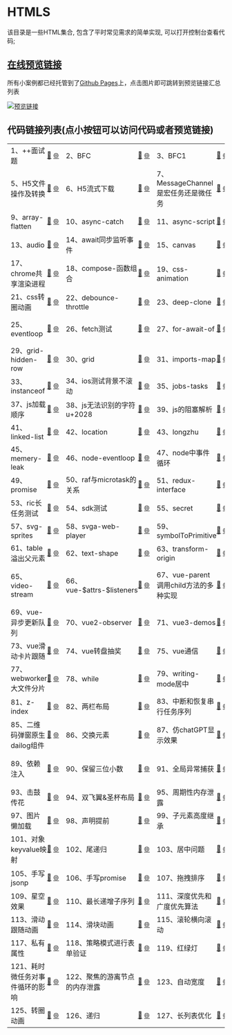 # HTMLS

该目录是一些HTML集合, 包含了平时常见需求的简单实现, 可以打开控制台查看代码;

## [在线预览链接](https://lorainwings.github.io/demos)

所有小案例都已经托管到了[Github Pages](https://pages.github.com/)上，点击图片即可跳转到预览链接汇总列表

<a href="https://lorainwings.github.io/demos" target="_blank">
  <img src="https://github.com/lorainwings/demos/raw/master/assets/images/demos-preview.jpg" alt="预览链接" >
</a>

## 代码链接列表(点小按钮可以访问代码或者预览链接)

<table>
  <tr>
    <td>
      <div style="display:flex; align-items: center;">
        <span>
          1、++面试题        </span>
        <a href="/code-snippets/htmls/++面试题.js" target="_blank" style="margin-left: auto" title="代码">📎</a>
        &nbsp;
        <a href="https://lorainwings.github.io/demos/++面试题.js" target="_blank" title="预览">🌐</a>
      </div>
    </td>
    <td>
      <div style="display:flex; align-items: center;">
        <span>
          2、BFC        </span>
        <a href="/code-snippets/htmls/BFC.html" target="_blank" style="margin-left: auto" title="代码">📎</a>
        &nbsp;
        <a href="https://lorainwings.github.io/demos/BFC.html" target="_blank" title="预览">🌐</a>
      </div>
    </td>
    <td>
      <div style="display:flex; align-items: center;">
        <span>
          3、BFC1        </span>
        <a href="/code-snippets/htmls/BFC1.html" target="_blank" style="margin-left: auto" title="代码">📎</a>
        &nbsp;
        <a href="https://lorainwings.github.io/demos/BFC1.html" target="_blank" title="预览">🌐</a>
      </div>
    </td>
    <td>
      <div style="display:flex; align-items: center;">
        <span>
          4、Flip动画        </span>
        <a href="/code-snippets/htmls/Flip动画.html" target="_blank" style="margin-left: auto" title="代码">📎</a>
        &nbsp;
        <a href="https://lorainwings.github.io/demos/Flip动画.html" target="_blank" title="预览">🌐</a>
      </div>
    </td>
  </tr>
  <tr>
    <td>
      <div style="display:flex; align-items: center;">
        <span>
          5、H5文件操作及转换        </span>
        <a href="/code-snippets/htmls/H5文件操作及转换.html" target="_blank" style="margin-left: auto" title="代码">📎</a>
        &nbsp;
        <a href="https://lorainwings.github.io/demos/H5文件操作及转换.html" target="_blank" title="预览">🌐</a>
      </div>
    </td>
    <td>
      <div style="display:flex; align-items: center;">
        <span>
          6、H5流式下载        </span>
        <a href="/code-snippets/htmls/H5流式下载.html" target="_blank" style="margin-left: auto" title="代码">📎</a>
        &nbsp;
        <a href="https://lorainwings.github.io/demos/H5流式下载.html" target="_blank" title="预览">🌐</a>
      </div>
    </td>
    <td>
      <div style="display:flex; align-items: center;">
        <span>
          7、MessageChannel是宏任务还是微任务        </span>
        <a href="/code-snippets/htmls/MessageChannel是宏任务还是微任务.html" target="_blank" style="margin-left: auto" title="代码">📎</a>
        &nbsp;
        <a href="https://lorainwings.github.io/demos/MessageChannel是宏任务还是微任务.html" target="_blank" title="预览">🌐</a>
      </div>
    </td>
    <td>
      <div style="display:flex; align-items: center;">
        <span>
          8、UI渲染阻塞测试        </span>
        <a href="/code-snippets/htmls/UI渲染阻塞测试.html" target="_blank" style="margin-left: auto" title="代码">📎</a>
        &nbsp;
        <a href="https://lorainwings.github.io/demos/UI渲染阻塞测试.html" target="_blank" title="预览">🌐</a>
      </div>
    </td>
  </tr>
  <tr>
    <td>
      <div style="display:flex; align-items: center;">
        <span>
          9、array-flatten        </span>
        <a href="/code-snippets/htmls/array-flatten.html" target="_blank" style="margin-left: auto" title="代码">📎</a>
        &nbsp;
        <a href="https://lorainwings.github.io/demos/array-flatten.html" target="_blank" title="预览">🌐</a>
      </div>
    </td>
    <td>
      <div style="display:flex; align-items: center;">
        <span>
          10、async-catch        </span>
        <a href="/code-snippets/htmls/async-catch.html" target="_blank" style="margin-left: auto" title="代码">📎</a>
        &nbsp;
        <a href="https://lorainwings.github.io/demos/async-catch.html" target="_blank" title="预览">🌐</a>
      </div>
    </td>
    <td>
      <div style="display:flex; align-items: center;">
        <span>
          11、async-script        </span>
        <a href="/code-snippets/htmls/async-script.html" target="_blank" style="margin-left: auto" title="代码">📎</a>
        &nbsp;
        <a href="https://lorainwings.github.io/demos/async-script.html" target="_blank" title="预览">🌐</a>
      </div>
    </td>
    <td>
      <div style="display:flex; align-items: center;">
        <span>
          12、async替代promise        </span>
        <a href="/code-snippets/htmls/async替代promise.html" target="_blank" style="margin-left: auto" title="代码">📎</a>
        &nbsp;
        <a href="https://lorainwings.github.io/demos/async替代promise.html" target="_blank" title="预览">🌐</a>
      </div>
    </td>
  </tr>
  <tr>
    <td>
      <div style="display:flex; align-items: center;">
        <span>
          13、audio        </span>
        <a href="/code-snippets/htmls/audio.html" target="_blank" style="margin-left: auto" title="代码">📎</a>
        &nbsp;
        <a href="https://lorainwings.github.io/demos/audio.html" target="_blank" title="预览">🌐</a>
      </div>
    </td>
    <td>
      <div style="display:flex; align-items: center;">
        <span>
          14、await同步监听事件        </span>
        <a href="/code-snippets/htmls/await同步监听事件.html" target="_blank" style="margin-left: auto" title="代码">📎</a>
        &nbsp;
        <a href="https://lorainwings.github.io/demos/await同步监听事件.html" target="_blank" title="预览">🌐</a>
      </div>
    </td>
    <td>
      <div style="display:flex; align-items: center;">
        <span>
          15、canvas        </span>
        <a href="/code-snippets/htmls/canvas.html" target="_blank" style="margin-left: auto" title="代码">📎</a>
        &nbsp;
        <a href="https://lorainwings.github.io/demos/canvas.html" target="_blank" title="预览">🌐</a>
      </div>
    </td>
    <td>
      <div style="display:flex; align-items: center;">
        <span>
          16、canvas圆环动画        </span>
        <a href="/code-snippets/htmls/canvas圆环动画.html" target="_blank" style="margin-left: auto" title="代码">📎</a>
        &nbsp;
        <a href="https://lorainwings.github.io/demos/canvas圆环动画.html" target="_blank" title="预览">🌐</a>
      </div>
    </td>
  </tr>
  <tr>
    <td>
      <div style="display:flex; align-items: center;">
        <span>
          17、chrome共享渲染进程        </span>
        <a href="/code-snippets/htmls/chrome共享渲染进程.html" target="_blank" style="margin-left: auto" title="代码">📎</a>
        &nbsp;
        <a href="https://lorainwings.github.io/demos/chrome共享渲染进程.html" target="_blank" title="预览">🌐</a>
      </div>
    </td>
    <td>
      <div style="display:flex; align-items: center;">
        <span>
          18、compose-函数组合        </span>
        <a href="/code-snippets/htmls/compose-函数组合.html" target="_blank" style="margin-left: auto" title="代码">📎</a>
        &nbsp;
        <a href="https://lorainwings.github.io/demos/compose-函数组合.html" target="_blank" title="预览">🌐</a>
      </div>
    </td>
    <td>
      <div style="display:flex; align-items: center;">
        <span>
          19、css-animation        </span>
        <a href="/code-snippets/htmls/css-animation.html" target="_blank" style="margin-left: auto" title="代码">📎</a>
        &nbsp;
        <a href="https://lorainwings.github.io/demos/css-animation.html" target="_blank" title="预览">🌐</a>
      </div>
    </td>
    <td>
      <div style="display:flex; align-items: center;">
        <span>
          20、css-spread        </span>
        <a href="/code-snippets/htmls/css-spread.html" target="_blank" style="margin-left: auto" title="代码">📎</a>
        &nbsp;
        <a href="https://lorainwings.github.io/demos/css-spread.html" target="_blank" title="预览">🌐</a>
      </div>
    </td>
  </tr>
  <tr>
    <td>
      <div style="display:flex; align-items: center;">
        <span>
          21、css转圈动画        </span>
        <a href="/code-snippets/htmls/css转圈动画.html" target="_blank" style="margin-left: auto" title="代码">📎</a>
        &nbsp;
        <a href="https://lorainwings.github.io/demos/css转圈动画.html" target="_blank" title="预览">🌐</a>
      </div>
    </td>
    <td>
      <div style="display:flex; align-items: center;">
        <span>
          22、debounce-throttle        </span>
        <a href="/code-snippets/htmls/debounce-throttle.html" target="_blank" style="margin-left: auto" title="代码">📎</a>
        &nbsp;
        <a href="https://lorainwings.github.io/demos/debounce-throttle.html" target="_blank" title="预览">🌐</a>
      </div>
    </td>
    <td>
      <div style="display:flex; align-items: center;">
        <span>
          23、deep-clone        </span>
        <a href="/code-snippets/htmls/deep-clone.html" target="_blank" style="margin-left: auto" title="代码">📎</a>
        &nbsp;
        <a href="https://lorainwings.github.io/demos/deep-clone.html" target="_blank" title="预览">🌐</a>
      </div>
    </td>
    <td>
      <div style="display:flex; align-items: center;">
        <span>
          24、demo        </span>
        <a href="/code-snippets/htmls/demo.html" target="_blank" style="margin-left: auto" title="代码">📎</a>
        &nbsp;
        <a href="https://lorainwings.github.io/demos/demo.html" target="_blank" title="预览">🌐</a>
      </div>
    </td>
  </tr>
  <tr>
    <td>
      <div style="display:flex; align-items: center;">
        <span>
          25、eventloop        </span>
        <a href="/code-snippets/htmls/eventloop.html" target="_blank" style="margin-left: auto" title="代码">📎</a>
        &nbsp;
        <a href="https://lorainwings.github.io/demos/eventloop.html" target="_blank" title="预览">🌐</a>
      </div>
    </td>
    <td>
      <div style="display:flex; align-items: center;">
        <span>
          26、fetch测试        </span>
        <a href="/code-snippets/htmls/fetch测试.html" target="_blank" style="margin-left: auto" title="代码">📎</a>
        &nbsp;
        <a href="https://lorainwings.github.io/demos/fetch测试.html" target="_blank" title="预览">🌐</a>
      </div>
    </td>
    <td>
      <div style="display:flex; align-items: center;">
        <span>
          27、for-await-of        </span>
        <a href="/code-snippets/htmls/for-await-of.html" target="_blank" style="margin-left: auto" title="代码">📎</a>
        &nbsp;
        <a href="https://lorainwings.github.io/demos/for-await-of.html" target="_blank" title="预览">🌐</a>
      </div>
    </td>
    <td>
      <div style="display:flex; align-items: center;">
        <span>
          28、generator-run        </span>
        <a href="/code-snippets/htmls/generator-run.html" target="_blank" style="margin-left: auto" title="代码">📎</a>
        &nbsp;
        <a href="https://lorainwings.github.io/demos/generator-run.html" target="_blank" title="预览">🌐</a>
      </div>
    </td>
  </tr>
  <tr>
    <td>
      <div style="display:flex; align-items: center;">
        <span>
          29、grid-hidden-row        </span>
        <a href="/code-snippets/htmls/grid-hidden-row.html" target="_blank" style="margin-left: auto" title="代码">📎</a>
        &nbsp;
        <a href="https://lorainwings.github.io/demos/grid-hidden-row.html" target="_blank" title="预览">🌐</a>
      </div>
    </td>
    <td>
      <div style="display:flex; align-items: center;">
        <span>
          30、grid        </span>
        <a href="/code-snippets/htmls/grid.html" target="_blank" style="margin-left: auto" title="代码">📎</a>
        &nbsp;
        <a href="https://lorainwings.github.io/demos/grid.html" target="_blank" title="预览">🌐</a>
      </div>
    </td>
    <td>
      <div style="display:flex; align-items: center;">
        <span>
          31、imports-map        </span>
        <a href="/code-snippets/htmls/imports-map.html" target="_blank" style="margin-left: auto" title="代码">📎</a>
        &nbsp;
        <a href="https://lorainwings.github.io/demos/imports-map.html" target="_blank" title="预览">🌐</a>
      </div>
    </td>
    <td>
      <div style="display:flex; align-items: center;">
        <span>
          32、index        </span>
        <a href="/code-snippets/htmls/index.html" target="_blank" style="margin-left: auto" title="代码">📎</a>
        &nbsp;
        <a href="https://lorainwings.github.io/demos/index.html" target="_blank" title="预览">🌐</a>
      </div>
    </td>
  </tr>
  <tr>
    <td>
      <div style="display:flex; align-items: center;">
        <span>
          33、instanceof        </span>
        <a href="/code-snippets/htmls/instanceof.html" target="_blank" style="margin-left: auto" title="代码">📎</a>
        &nbsp;
        <a href="https://lorainwings.github.io/demos/instanceof.html" target="_blank" title="预览">🌐</a>
      </div>
    </td>
    <td>
      <div style="display:flex; align-items: center;">
        <span>
          34、ios测试背景不滚动        </span>
        <a href="/code-snippets/htmls/ios测试背景不滚动.html" target="_blank" style="margin-left: auto" title="代码">📎</a>
        &nbsp;
        <a href="https://lorainwings.github.io/demos/ios测试背景不滚动.html" target="_blank" title="预览">🌐</a>
      </div>
    </td>
    <td>
      <div style="display:flex; align-items: center;">
        <span>
          35、jobs-tasks        </span>
        <a href="/code-snippets/htmls/jobs-tasks.html" target="_blank" style="margin-left: auto" title="代码">📎</a>
        &nbsp;
        <a href="https://lorainwings.github.io/demos/jobs-tasks.html" target="_blank" title="预览">🌐</a>
      </div>
    </td>
    <td>
      <div style="display:flex; align-items: center;">
        <span>
          36、jquery-anchor-scroll        </span>
        <a href="/code-snippets/htmls/jquery-anchor-scroll.html" target="_blank" style="margin-left: auto" title="代码">📎</a>
        &nbsp;
        <a href="https://lorainwings.github.io/demos/jquery-anchor-scroll.html" target="_blank" title="预览">🌐</a>
      </div>
    </td>
  </tr>
  <tr>
    <td>
      <div style="display:flex; align-items: center;">
        <span>
          37、js加载顺序        </span>
        <a href="/code-snippets/htmls/js加载顺序.html" target="_blank" style="margin-left: auto" title="代码">📎</a>
        &nbsp;
        <a href="https://lorainwings.github.io/demos/js加载顺序.html" target="_blank" title="预览">🌐</a>
      </div>
    </td>
    <td>
      <div style="display:flex; align-items: center;">
        <span>
          38、js无法识别的字符u+2028        </span>
        <a href="/code-snippets/htmls/js无法识别的字符u+2028.html" target="_blank" style="margin-left: auto" title="代码">📎</a>
        &nbsp;
        <a href="https://lorainwings.github.io/demos/js无法识别的字符u+2028.html" target="_blank" title="预览">🌐</a>
      </div>
    </td>
    <td>
      <div style="display:flex; align-items: center;">
        <span>
          39、js的阻塞解析        </span>
        <a href="/code-snippets/htmls/js的阻塞解析.html" target="_blank" style="margin-left: auto" title="代码">📎</a>
        &nbsp;
        <a href="https://lorainwings.github.io/demos/js的阻塞解析.html" target="_blank" title="预览">🌐</a>
      </div>
    </td>
    <td>
      <div style="display:flex; align-items: center;">
        <span>
          40、link-source        </span>
        <a href="/code-snippets/htmls/link-source.js" target="_blank" style="margin-left: auto" title="代码">📎</a>
        &nbsp;
        <a href="https://lorainwings.github.io/demos/link-source.js" target="_blank" title="预览">🌐</a>
      </div>
    </td>
  </tr>
  <tr>
    <td>
      <div style="display:flex; align-items: center;">
        <span>
          41、linked-list        </span>
        <a href="/code-snippets/htmls/linked-list.html" target="_blank" style="margin-left: auto" title="代码">📎</a>
        &nbsp;
        <a href="https://lorainwings.github.io/demos/linked-list.html" target="_blank" title="预览">🌐</a>
      </div>
    </td>
    <td>
      <div style="display:flex; align-items: center;">
        <span>
          42、location        </span>
        <a href="/code-snippets/htmls/location.html" target="_blank" style="margin-left: auto" title="代码">📎</a>
        &nbsp;
        <a href="https://lorainwings.github.io/demos/location.html" target="_blank" title="预览">🌐</a>
      </div>
    </td>
    <td>
      <div style="display:flex; align-items: center;">
        <span>
          43、longzhu        </span>
        <a href="/code-snippets/htmls/longzhu.ignore.html" target="_blank" style="margin-left: auto" title="代码">📎</a>
        &nbsp;
        <a href="https://lorainwings.github.io/demos/longzhu.ignore.html" target="_blank" title="预览">🌐</a>
      </div>
    </td>
    <td>
      <div style="display:flex; align-items: center;">
        <span>
          44、maiaH5        </span>
        <a href="/code-snippets/htmls/maiaH5.js" target="_blank" style="margin-left: auto" title="代码">📎</a>
        &nbsp;
        <a href="https://lorainwings.github.io/demos/maiaH5.js" target="_blank" title="预览">🌐</a>
      </div>
    </td>
  </tr>
  <tr>
    <td>
      <div style="display:flex; align-items: center;">
        <span>
          45、memery-leak        </span>
        <a href="/code-snippets/htmls/memery-leak.html" target="_blank" style="margin-left: auto" title="代码">📎</a>
        &nbsp;
        <a href="https://lorainwings.github.io/demos/memery-leak.html" target="_blank" title="预览">🌐</a>
      </div>
    </td>
    <td>
      <div style="display:flex; align-items: center;">
        <span>
          46、node-eventloop        </span>
        <a href="/code-snippets/htmls/node-eventloop.js" target="_blank" style="margin-left: auto" title="代码">📎</a>
        &nbsp;
        <a href="https://lorainwings.github.io/demos/node-eventloop.js" target="_blank" title="预览">🌐</a>
      </div>
    </td>
    <td>
      <div style="display:flex; align-items: center;">
        <span>
          47、node中事件循环        </span>
        <a href="/code-snippets/htmls/node中事件循环.js" target="_blank" style="margin-left: auto" title="代码">📎</a>
        &nbsp;
        <a href="https://lorainwings.github.io/demos/node中事件循环.js" target="_blank" title="预览">🌐</a>
      </div>
    </td>
    <td>
      <div style="display:flex; align-items: center;">
        <span>
          48、promise-catch        </span>
        <a href="/code-snippets/htmls/promise-catch.html" target="_blank" style="margin-left: auto" title="代码">📎</a>
        &nbsp;
        <a href="https://lorainwings.github.io/demos/promise-catch.html" target="_blank" title="预览">🌐</a>
      </div>
    </td>
  </tr>
  <tr>
    <td>
      <div style="display:flex; align-items: center;">
        <span>
          49、promise        </span>
        <a href="/code-snippets/htmls/promise.then返回promise.html" target="_blank" style="margin-left: auto" title="代码">📎</a>
        &nbsp;
        <a href="https://lorainwings.github.io/demos/promise.then返回promise.html" target="_blank" title="预览">🌐</a>
      </div>
    </td>
    <td>
      <div style="display:flex; align-items: center;">
        <span>
          50、raf与microtask的关系        </span>
        <a href="/code-snippets/htmls/raf与microtask的关系.html" target="_blank" style="margin-left: auto" title="代码">📎</a>
        &nbsp;
        <a href="https://lorainwings.github.io/demos/raf与microtask的关系.html" target="_blank" title="预览">🌐</a>
      </div>
    </td>
    <td>
      <div style="display:flex; align-items: center;">
        <span>
          51、redux-interface        </span>
        <a href="/code-snippets/htmls/redux-interface.ts" target="_blank" style="margin-left: auto" title="代码">📎</a>
        &nbsp;
        <a href="https://lorainwings.github.io/demos/redux-interface.ts" target="_blank" title="预览">🌐</a>
      </div>
    </td>
    <td>
      <div style="display:flex; align-items: center;">
        <span>
          52、requestIdleCb        </span>
        <a href="/code-snippets/htmls/requestIdleCb.html" target="_blank" style="margin-left: auto" title="代码">📎</a>
        &nbsp;
        <a href="https://lorainwings.github.io/demos/requestIdleCb.html" target="_blank" title="预览">🌐</a>
      </div>
    </td>
  </tr>
  <tr>
    <td>
      <div style="display:flex; align-items: center;">
        <span>
          53、ric长任务测试        </span>
        <a href="/code-snippets/htmls/ric长任务测试.html" target="_blank" style="margin-left: auto" title="代码">📎</a>
        &nbsp;
        <a href="https://lorainwings.github.io/demos/ric长任务测试.html" target="_blank" title="预览">🌐</a>
      </div>
    </td>
    <td>
      <div style="display:flex; align-items: center;">
        <span>
          54、sdk测试        </span>
        <a href="/code-snippets/htmls/sdk测试.html" target="_blank" style="margin-left: auto" title="代码">📎</a>
        &nbsp;
        <a href="https://lorainwings.github.io/demos/sdk测试.html" target="_blank" title="预览">🌐</a>
      </div>
    </td>
    <td>
      <div style="display:flex; align-items: center;">
        <span>
          55、secret        </span>
        <a href="/code-snippets/htmls/secret.html" target="_blank" style="margin-left: auto" title="代码">📎</a>
        &nbsp;
        <a href="https://lorainwings.github.io/demos/secret.html" target="_blank" title="预览">🌐</a>
      </div>
    </td>
    <td>
      <div style="display:flex; align-items: center;">
        <span>
          56、sort-algrom        </span>
        <a href="/code-snippets/htmls/sort-algrom.html" target="_blank" style="margin-left: auto" title="代码">📎</a>
        &nbsp;
        <a href="https://lorainwings.github.io/demos/sort-algrom.html" target="_blank" title="预览">🌐</a>
      </div>
    </td>
  </tr>
  <tr>
    <td>
      <div style="display:flex; align-items: center;">
        <span>
          57、svg-sprites        </span>
        <a href="/code-snippets/htmls/svg-sprites.html" target="_blank" style="margin-left: auto" title="代码">📎</a>
        &nbsp;
        <a href="https://lorainwings.github.io/demos/svg-sprites.html" target="_blank" title="预览">🌐</a>
      </div>
    </td>
    <td>
      <div style="display:flex; align-items: center;">
        <span>
          58、svga-web-player        </span>
        <a href="/code-snippets/htmls/svga-web-player.html" target="_blank" style="margin-left: auto" title="代码">📎</a>
        &nbsp;
        <a href="https://lorainwings.github.io/demos/svga-web-player.html" target="_blank" title="预览">🌐</a>
      </div>
    </td>
    <td>
      <div style="display:flex; align-items: center;">
        <span>
          59、symbolToPrimitive        </span>
        <a href="/code-snippets/htmls/symbolToPrimitive.html" target="_blank" style="margin-left: auto" title="代码">📎</a>
        &nbsp;
        <a href="https://lorainwings.github.io/demos/symbolToPrimitive.html" target="_blank" title="预览">🌐</a>
      </div>
    </td>
    <td>
      <div style="display:flex; align-items: center;">
        <span>
          60、t        </span>
        <a href="/code-snippets/htmls/t.html" target="_blank" style="margin-left: auto" title="代码">📎</a>
        &nbsp;
        <a href="https://lorainwings.github.io/demos/t.html" target="_blank" title="预览">🌐</a>
      </div>
    </td>
  </tr>
  <tr>
    <td>
      <div style="display:flex; align-items: center;">
        <span>
          61、table溢出父元素        </span>
        <a href="/code-snippets/htmls/table溢出父元素.html" target="_blank" style="margin-left: auto" title="代码">📎</a>
        &nbsp;
        <a href="https://lorainwings.github.io/demos/table溢出父元素.html" target="_blank" title="预览">🌐</a>
      </div>
    </td>
    <td>
      <div style="display:flex; align-items: center;">
        <span>
          62、text-shape        </span>
        <a href="/code-snippets/htmls/text-shape.html" target="_blank" style="margin-left: auto" title="代码">📎</a>
        &nbsp;
        <a href="https://lorainwings.github.io/demos/text-shape.html" target="_blank" title="预览">🌐</a>
      </div>
    </td>
    <td>
      <div style="display:flex; align-items: center;">
        <span>
          63、transform-origin        </span>
        <a href="/code-snippets/htmls/transform-origin.html" target="_blank" style="margin-left: auto" title="代码">📎</a>
        &nbsp;
        <a href="https://lorainwings.github.io/demos/transform-origin.html" target="_blank" title="预览">🌐</a>
      </div>
    </td>
    <td>
      <div style="display:flex; align-items: center;">
        <span>
          64、translate3d        </span>
        <a href="/code-snippets/htmls/translate3d.html" target="_blank" style="margin-left: auto" title="代码">📎</a>
        &nbsp;
        <a href="https://lorainwings.github.io/demos/translate3d.html" target="_blank" title="预览">🌐</a>
      </div>
    </td>
  </tr>
  <tr>
    <td>
      <div style="display:flex; align-items: center;">
        <span>
          65、video-stream        </span>
        <a href="/code-snippets/htmls/video-stream.html" target="_blank" style="margin-left: auto" title="代码">📎</a>
        &nbsp;
        <a href="https://lorainwings.github.io/demos/video-stream.html" target="_blank" title="预览">🌐</a>
      </div>
    </td>
    <td>
      <div style="display:flex; align-items: center;">
        <span>
          66、vue-$attrs-$listeners        </span>
        <a href="/code-snippets/htmls/vue-$attrs-$listeners.html" target="_blank" style="margin-left: auto" title="代码">📎</a>
        &nbsp;
        <a href="https://lorainwings.github.io/demos/vue-$attrs-$listeners.html" target="_blank" title="预览">🌐</a>
      </div>
    </td>
    <td>
      <div style="display:flex; align-items: center;">
        <span>
          67、vue-parent调用child方法的多种实现        </span>
        <a href="/code-snippets/htmls/vue-parent调用child方法的多种实现.html" target="_blank" style="margin-left: auto" title="代码">📎</a>
        &nbsp;
        <a href="https://lorainwings.github.io/demos/vue-parent调用child方法的多种实现.html" target="_blank" title="预览">🌐</a>
      </div>
    </td>
    <td>
      <div style="display:flex; align-items: center;">
        <span>
          68、vue-runtime-with-compiler调试        </span>
        <a href="/code-snippets/htmls/vue-runtime-with-compiler调试.html" target="_blank" style="margin-left: auto" title="代码">📎</a>
        &nbsp;
        <a href="https://lorainwings.github.io/demos/vue-runtime-with-compiler调试.html" target="_blank" title="预览">🌐</a>
      </div>
    </td>
  </tr>
  <tr>
    <td>
      <div style="display:flex; align-items: center;">
        <span>
          69、vue-异步更新队列        </span>
        <a href="/code-snippets/htmls/vue-异步更新队列.html" target="_blank" style="margin-left: auto" title="代码">📎</a>
        &nbsp;
        <a href="https://lorainwings.github.io/demos/vue-异步更新队列.html" target="_blank" title="预览">🌐</a>
      </div>
    </td>
    <td>
      <div style="display:flex; align-items: center;">
        <span>
          70、vue2-observer        </span>
        <a href="/code-snippets/htmls/vue2-observer.html" target="_blank" style="margin-left: auto" title="代码">📎</a>
        &nbsp;
        <a href="https://lorainwings.github.io/demos/vue2-observer.html" target="_blank" title="预览">🌐</a>
      </div>
    </td>
    <td>
      <div style="display:flex; align-items: center;">
        <span>
          71、vue3-demos        </span>
        <a href="/code-snippets/htmls/vue3-demos.html" target="_blank" style="margin-left: auto" title="代码">📎</a>
        &nbsp;
        <a href="https://lorainwings.github.io/demos/vue3-demos.html" target="_blank" title="预览">🌐</a>
      </div>
    </td>
    <td>
      <div style="display:flex; align-items: center;">
        <span>
          72、vue图片懒加载        </span>
        <a href="/code-snippets/htmls/vue图片懒加载.html" target="_blank" style="margin-left: auto" title="代码">📎</a>
        &nbsp;
        <a href="https://lorainwings.github.io/demos/vue图片懒加载.html" target="_blank" title="预览">🌐</a>
      </div>
    </td>
  </tr>
  <tr>
    <td>
      <div style="display:flex; align-items: center;">
        <span>
          73、vue滑动卡片跟随        </span>
        <a href="/code-snippets/htmls/vue滑动卡片跟随.html" target="_blank" style="margin-left: auto" title="代码">📎</a>
        &nbsp;
        <a href="https://lorainwings.github.io/demos/vue滑动卡片跟随.html" target="_blank" title="预览">🌐</a>
      </div>
    </td>
    <td>
      <div style="display:flex; align-items: center;">
        <span>
          74、vue转盘抽奖        </span>
        <a href="/code-snippets/htmls/vue转盘抽奖.html" target="_blank" style="margin-left: auto" title="代码">📎</a>
        &nbsp;
        <a href="https://lorainwings.github.io/demos/vue转盘抽奖.html" target="_blank" title="预览">🌐</a>
      </div>
    </td>
    <td>
      <div style="display:flex; align-items: center;">
        <span>
          75、vue通信        </span>
        <a href="/code-snippets/htmls/vue通信.html" target="_blank" style="margin-left: auto" title="代码">📎</a>
        &nbsp;
        <a href="https://lorainwings.github.io/demos/vue通信.html" target="_blank" title="预览">🌐</a>
      </div>
    </td>
    <td>
      <div style="display:flex; align-items: center;">
        <span>
          76、web-components        </span>
        <a href="/code-snippets/htmls/web-components.html" target="_blank" style="margin-left: auto" title="代码">📎</a>
        &nbsp;
        <a href="https://lorainwings.github.io/demos/web-components.html" target="_blank" title="预览">🌐</a>
      </div>
    </td>
  </tr>
  <tr>
    <td>
      <div style="display:flex; align-items: center;">
        <span>
          77、webworker大文件分片        </span>
        <a href="/code-snippets/htmls/webworker大文件分片.html" target="_blank" style="margin-left: auto" title="代码">📎</a>
        &nbsp;
        <a href="https://lorainwings.github.io/demos/webworker大文件分片.html" target="_blank" title="预览">🌐</a>
      </div>
    </td>
    <td>
      <div style="display:flex; align-items: center;">
        <span>
          78、while        </span>
        <a href="/code-snippets/htmls/while.js" target="_blank" style="margin-left: auto" title="代码">📎</a>
        &nbsp;
        <a href="https://lorainwings.github.io/demos/while.js" target="_blank" title="预览">🌐</a>
      </div>
    </td>
    <td>
      <div style="display:flex; align-items: center;">
        <span>
          79、writing-mode居中        </span>
        <a href="/code-snippets/htmls/writing-mode居中.html" target="_blank" style="margin-left: auto" title="代码">📎</a>
        &nbsp;
        <a href="https://lorainwings.github.io/demos/writing-mode居中.html" target="_blank" title="预览">🌐</a>
      </div>
    </td>
    <td>
      <div style="display:flex; align-items: center;">
        <span>
          80、yts        </span>
        <a href="/code-snippets/htmls/yts.html" target="_blank" style="margin-left: auto" title="代码">📎</a>
        &nbsp;
        <a href="https://lorainwings.github.io/demos/yts.html" target="_blank" title="预览">🌐</a>
      </div>
    </td>
  </tr>
  <tr>
    <td>
      <div style="display:flex; align-items: center;">
        <span>
          81、z-index        </span>
        <a href="/code-snippets/htmls/z-index.html" target="_blank" style="margin-left: auto" title="代码">📎</a>
        &nbsp;
        <a href="https://lorainwings.github.io/demos/z-index.html" target="_blank" title="预览">🌐</a>
      </div>
    </td>
    <td>
      <div style="display:flex; align-items: center;">
        <span>
          82、两栏布局        </span>
        <a href="/code-snippets/htmls/两栏布局.html" target="_blank" style="margin-left: auto" title="代码">📎</a>
        &nbsp;
        <a href="https://lorainwings.github.io/demos/两栏布局.html" target="_blank" title="预览">🌐</a>
      </div>
    </td>
    <td>
      <div style="display:flex; align-items: center;">
        <span>
          83、中断和恢复串行任务序列        </span>
        <a href="/code-snippets/htmls/中断和恢复串行任务序列.html" target="_blank" style="margin-left: auto" title="代码">📎</a>
        &nbsp;
        <a href="https://lorainwings.github.io/demos/中断和恢复串行任务序列.html" target="_blank" title="预览">🌐</a>
      </div>
    </td>
    <td>
      <div style="display:flex; align-items: center;">
        <span>
          84、事件捕获和冒泡        </span>
        <a href="/code-snippets/htmls/事件捕获和冒泡.html" target="_blank" style="margin-left: auto" title="代码">📎</a>
        &nbsp;
        <a href="https://lorainwings.github.io/demos/事件捕获和冒泡.html" target="_blank" title="预览">🌐</a>
      </div>
    </td>
  </tr>
  <tr>
    <td>
      <div style="display:flex; align-items: center;">
        <span>
          85、二维码弹窗原生dailog组件        </span>
        <a href="/code-snippets/htmls/二维码弹窗原生dailog组件.html" target="_blank" style="margin-left: auto" title="代码">📎</a>
        &nbsp;
        <a href="https://lorainwings.github.io/demos/二维码弹窗原生dailog组件.html" target="_blank" title="预览">🌐</a>
      </div>
    </td>
    <td>
      <div style="display:flex; align-items: center;">
        <span>
          86、交换元素        </span>
        <a href="/code-snippets/htmls/交换元素.html" target="_blank" style="margin-left: auto" title="代码">📎</a>
        &nbsp;
        <a href="https://lorainwings.github.io/demos/交换元素.html" target="_blank" title="预览">🌐</a>
      </div>
    </td>
    <td>
      <div style="display:flex; align-items: center;">
        <span>
          87、仿chatGPT显示效果        </span>
        <a href="/code-snippets/htmls/仿chatGPT显示效果.html" target="_blank" style="margin-left: auto" title="代码">📎</a>
        &nbsp;
        <a href="https://lorainwings.github.io/demos/仿chatGPT显示效果.html" target="_blank" title="预览">🌐</a>
      </div>
    </td>
    <td>
      <div style="display:flex; align-items: center;">
        <span>
          88、使用原生waap实现动画i        </span>
        <a href="/code-snippets/htmls/使用原生waap实现动画i.html" target="_blank" style="margin-left: auto" title="代码">📎</a>
        &nbsp;
        <a href="https://lorainwings.github.io/demos/使用原生waap实现动画i.html" target="_blank" title="预览">🌐</a>
      </div>
    </td>
  </tr>
  <tr>
    <td>
      <div style="display:flex; align-items: center;">
        <span>
          89、依赖注入        </span>
        <a href="/code-snippets/htmls/依赖注入.html" target="_blank" style="margin-left: auto" title="代码">📎</a>
        &nbsp;
        <a href="https://lorainwings.github.io/demos/依赖注入.html" target="_blank" title="预览">🌐</a>
      </div>
    </td>
    <td>
      <div style="display:flex; align-items: center;">
        <span>
          90、保留三位小数        </span>
        <a href="/code-snippets/htmls/保留三位小数.html" target="_blank" style="margin-left: auto" title="代码">📎</a>
        &nbsp;
        <a href="https://lorainwings.github.io/demos/保留三位小数.html" target="_blank" title="预览">🌐</a>
      </div>
    </td>
    <td>
      <div style="display:flex; align-items: center;">
        <span>
          91、全局异常捕获        </span>
        <a href="/code-snippets/htmls/全局异常捕获.html" target="_blank" style="margin-left: auto" title="代码">📎</a>
        &nbsp;
        <a href="https://lorainwings.github.io/demos/全局异常捕获.html" target="_blank" title="预览">🌐</a>
      </div>
    </td>
    <td>
      <div style="display:flex; align-items: center;">
        <span>
          92、共享词法作用域的内存泄露        </span>
        <a href="/code-snippets/htmls/共享词法作用域的内存泄露.html" target="_blank" style="margin-left: auto" title="代码">📎</a>
        &nbsp;
        <a href="https://lorainwings.github.io/demos/共享词法作用域的内存泄露.html" target="_blank" title="预览">🌐</a>
      </div>
    </td>
  </tr>
  <tr>
    <td>
      <div style="display:flex; align-items: center;">
        <span>
          93、击鼓传花        </span>
        <a href="/code-snippets/htmls/击鼓传花.html" target="_blank" style="margin-left: auto" title="代码">📎</a>
        &nbsp;
        <a href="https://lorainwings.github.io/demos/击鼓传花.html" target="_blank" title="预览">🌐</a>
      </div>
    </td>
    <td>
      <div style="display:flex; align-items: center;">
        <span>
          94、双飞翼&amp;圣杯布局        </span>
        <a href="/code-snippets/htmls/双飞翼&amp;圣杯布局.html" target="_blank" style="margin-left: auto" title="代码">📎</a>
        &nbsp;
        <a href="https://lorainwings.github.io/demos/双飞翼&amp;圣杯布局.html" target="_blank" title="预览">🌐</a>
      </div>
    </td>
    <td>
      <div style="display:flex; align-items: center;">
        <span>
          95、周期性内存泄露        </span>
        <a href="/code-snippets/htmls/周期性内存泄露.html" target="_blank" style="margin-left: auto" title="代码">📎</a>
        &nbsp;
        <a href="https://lorainwings.github.io/demos/周期性内存泄露.html" target="_blank" title="预览">🌐</a>
      </div>
    </td>
    <td>
      <div style="display:flex; align-items: center;">
        <span>
          96、图片压缩compress        </span>
        <a href="/code-snippets/htmls/图片压缩compress.html" target="_blank" style="margin-left: auto" title="代码">📎</a>
        &nbsp;
        <a href="https://lorainwings.github.io/demos/图片压缩compress.html" target="_blank" title="预览">🌐</a>
      </div>
    </td>
  </tr>
  <tr>
    <td>
      <div style="display:flex; align-items: center;">
        <span>
          97、图片懒加载        </span>
        <a href="/code-snippets/htmls/图片懒加载.html" target="_blank" style="margin-left: auto" title="代码">📎</a>
        &nbsp;
        <a href="https://lorainwings.github.io/demos/图片懒加载.html" target="_blank" title="预览">🌐</a>
      </div>
    </td>
    <td>
      <div style="display:flex; align-items: center;">
        <span>
          98、声明提前        </span>
        <a href="/code-snippets/htmls/声明提前.html" target="_blank" style="margin-left: auto" title="代码">📎</a>
        &nbsp;
        <a href="https://lorainwings.github.io/demos/声明提前.html" target="_blank" title="预览">🌐</a>
      </div>
    </td>
    <td>
      <div style="display:flex; align-items: center;">
        <span>
          99、子元素高度继承        </span>
        <a href="/code-snippets/htmls/子元素高度继承.html" target="_blank" style="margin-left: auto" title="代码">📎</a>
        &nbsp;
        <a href="https://lorainwings.github.io/demos/子元素高度继承.html" target="_blank" title="预览">🌐</a>
      </div>
    </td>
    <td>
      <div style="display:flex; align-items: center;">
        <span>
          100、对称按钮        </span>
        <a href="/code-snippets/htmls/对称按钮.html" target="_blank" style="margin-left: auto" title="代码">📎</a>
        &nbsp;
        <a href="https://lorainwings.github.io/demos/对称按钮.html" target="_blank" title="预览">🌐</a>
      </div>
    </td>
  </tr>
  <tr>
    <td>
      <div style="display:flex; align-items: center;">
        <span>
          101、对象keyvalue映射        </span>
        <a href="/code-snippets/htmls/对象keyvalue映射.html" target="_blank" style="margin-left: auto" title="代码">📎</a>
        &nbsp;
        <a href="https://lorainwings.github.io/demos/对象keyvalue映射.html" target="_blank" title="预览">🌐</a>
      </div>
    </td>
    <td>
      <div style="display:flex; align-items: center;">
        <span>
          102、尾递归        </span>
        <a href="/code-snippets/htmls/尾递归.html" target="_blank" style="margin-left: auto" title="代码">📎</a>
        &nbsp;
        <a href="https://lorainwings.github.io/demos/尾递归.html" target="_blank" title="预览">🌐</a>
      </div>
    </td>
    <td>
      <div style="display:flex; align-items: center;">
        <span>
          103、居中问题        </span>
        <a href="/code-snippets/htmls/居中问题.html" target="_blank" style="margin-left: auto" title="代码">📎</a>
        &nbsp;
        <a href="https://lorainwings.github.io/demos/居中问题.html" target="_blank" title="预览">🌐</a>
      </div>
    </td>
    <td>
      <div style="display:flex; align-items: center;">
        <span>
          104、建树        </span>
        <a href="/code-snippets/htmls/建树.html" target="_blank" style="margin-left: auto" title="代码">📎</a>
        &nbsp;
        <a href="https://lorainwings.github.io/demos/建树.html" target="_blank" title="预览">🌐</a>
      </div>
    </td>
  </tr>
  <tr>
    <td>
      <div style="display:flex; align-items: center;">
        <span>
          105、手写jsonp        </span>
        <a href="/code-snippets/htmls/手写jsonp.html" target="_blank" style="margin-left: auto" title="代码">📎</a>
        &nbsp;
        <a href="https://lorainwings.github.io/demos/手写jsonp.html" target="_blank" title="预览">🌐</a>
      </div>
    </td>
    <td>
      <div style="display:flex; align-items: center;">
        <span>
          106、手写promise        </span>
        <a href="/code-snippets/htmls/手写promise.html" target="_blank" style="margin-left: auto" title="代码">📎</a>
        &nbsp;
        <a href="https://lorainwings.github.io/demos/手写promise.html" target="_blank" title="预览">🌐</a>
      </div>
    </td>
    <td>
      <div style="display:flex; align-items: center;">
        <span>
          107、拖拽排序        </span>
        <a href="/code-snippets/htmls/拖拽排序.html" target="_blank" style="margin-left: auto" title="代码">📎</a>
        &nbsp;
        <a href="https://lorainwings.github.io/demos/拖拽排序.html" target="_blank" title="预览">🌐</a>
      </div>
    </td>
    <td>
      <div style="display:flex; align-items: center;">
        <span>
          108、文字翻转        </span>
        <a href="/code-snippets/htmls/文字翻转.html" target="_blank" style="margin-left: auto" title="代码">📎</a>
        &nbsp;
        <a href="https://lorainwings.github.io/demos/文字翻转.html" target="_blank" title="预览">🌐</a>
      </div>
    </td>
  </tr>
  <tr>
    <td>
      <div style="display:flex; align-items: center;">
        <span>
          109、星空效果        </span>
        <a href="/code-snippets/htmls/星空效果.html" target="_blank" style="margin-left: auto" title="代码">📎</a>
        &nbsp;
        <a href="https://lorainwings.github.io/demos/星空效果.html" target="_blank" title="预览">🌐</a>
      </div>
    </td>
    <td>
      <div style="display:flex; align-items: center;">
        <span>
          110、最长递增子序列        </span>
        <a href="/code-snippets/htmls/最长递增子序列.js" target="_blank" style="margin-left: auto" title="代码">📎</a>
        &nbsp;
        <a href="https://lorainwings.github.io/demos/最长递增子序列.js" target="_blank" title="预览">🌐</a>
      </div>
    </td>
    <td>
      <div style="display:flex; align-items: center;">
        <span>
          111、深度优先和广度优先算法        </span>
        <a href="/code-snippets/htmls/深度优先和广度优先算法.html" target="_blank" style="margin-left: auto" title="代码">📎</a>
        &nbsp;
        <a href="https://lorainwings.github.io/demos/深度优先和广度优先算法.html" target="_blank" title="预览">🌐</a>
      </div>
    </td>
    <td>
      <div style="display:flex; align-items: center;">
        <span>
          112、渲染阻塞        </span>
        <a href="/code-snippets/htmls/渲染阻塞.html" target="_blank" style="margin-left: auto" title="代码">📎</a>
        &nbsp;
        <a href="https://lorainwings.github.io/demos/渲染阻塞.html" target="_blank" title="预览">🌐</a>
      </div>
    </td>
  </tr>
  <tr>
    <td>
      <div style="display:flex; align-items: center;">
        <span>
          113、滑动跟随动画        </span>
        <a href="/code-snippets/htmls/滑动跟随动画.html" target="_blank" style="margin-left: auto" title="代码">📎</a>
        &nbsp;
        <a href="https://lorainwings.github.io/demos/滑动跟随动画.html" target="_blank" title="预览">🌐</a>
      </div>
    </td>
    <td>
      <div style="display:flex; align-items: center;">
        <span>
          114、滑块动画        </span>
        <a href="/code-snippets/htmls/滑块动画.html" target="_blank" style="margin-left: auto" title="代码">📎</a>
        &nbsp;
        <a href="https://lorainwings.github.io/demos/滑块动画.html" target="_blank" title="预览">🌐</a>
      </div>
    </td>
    <td>
      <div style="display:flex; align-items: center;">
        <span>
          115、滚轮横向滚动        </span>
        <a href="/code-snippets/htmls/滚轮横向滚动.html" target="_blank" style="margin-left: auto" title="代码">📎</a>
        &nbsp;
        <a href="https://lorainwings.github.io/demos/滚轮横向滚动.html" target="_blank" title="预览">🌐</a>
      </div>
    </td>
    <td>
      <div style="display:flex; align-items: center;">
        <span>
          116、父元素高度        </span>
        <a href="/code-snippets/htmls/父元素高度.html" target="_blank" style="margin-left: auto" title="代码">📎</a>
        &nbsp;
        <a href="https://lorainwings.github.io/demos/父元素高度.html" target="_blank" title="预览">🌐</a>
      </div>
    </td>
  </tr>
  <tr>
    <td>
      <div style="display:flex; align-items: center;">
        <span>
          117、私有属性        </span>
        <a href="/code-snippets/htmls/私有属性.html" target="_blank" style="margin-left: auto" title="代码">📎</a>
        &nbsp;
        <a href="https://lorainwings.github.io/demos/私有属性.html" target="_blank" title="预览">🌐</a>
      </div>
    </td>
    <td>
      <div style="display:flex; align-items: center;">
        <span>
          118、策略模式进行表单验证        </span>
        <a href="/code-snippets/htmls/策略模式进行表单验证.html" target="_blank" style="margin-left: auto" title="代码">📎</a>
        &nbsp;
        <a href="https://lorainwings.github.io/demos/策略模式进行表单验证.html" target="_blank" title="预览">🌐</a>
      </div>
    </td>
    <td>
      <div style="display:flex; align-items: center;">
        <span>
          119、红绿灯        </span>
        <a href="/code-snippets/htmls/红绿灯.html" target="_blank" style="margin-left: auto" title="代码">📎</a>
        &nbsp;
        <a href="https://lorainwings.github.io/demos/红绿灯.html" target="_blank" title="预览">🌐</a>
      </div>
    </td>
    <td>
      <div style="display:flex; align-items: center;">
        <span>
          120、网页位置        </span>
        <a href="/code-snippets/htmls/网页位置.html" target="_blank" style="margin-left: auto" title="代码">📎</a>
        &nbsp;
        <a href="https://lorainwings.github.io/demos/网页位置.html" target="_blank" title="预览">🌐</a>
      </div>
    </td>
  </tr>
  <tr>
    <td>
      <div style="display:flex; align-items: center;">
        <span>
          121、耗时微任务对事件循环的影响        </span>
        <a href="/code-snippets/htmls/耗时微任务对事件循环的影响.html" target="_blank" style="margin-left: auto" title="代码">📎</a>
        &nbsp;
        <a href="https://lorainwings.github.io/demos/耗时微任务对事件循环的影响.html" target="_blank" title="预览">🌐</a>
      </div>
    </td>
    <td>
      <div style="display:flex; align-items: center;">
        <span>
          122、聚焦的游离节点的内存泄露        </span>
        <a href="/code-snippets/htmls/聚焦的游离节点的内存泄露.html" target="_blank" style="margin-left: auto" title="代码">📎</a>
        &nbsp;
        <a href="https://lorainwings.github.io/demos/聚焦的游离节点的内存泄露.html" target="_blank" title="预览">🌐</a>
      </div>
    </td>
    <td>
      <div style="display:flex; align-items: center;">
        <span>
          123、自动宽度        </span>
        <a href="/code-snippets/htmls/自动宽度.html" target="_blank" style="margin-left: auto" title="代码">📎</a>
        &nbsp;
        <a href="https://lorainwings.github.io/demos/自动宽度.html" target="_blank" title="预览">🌐</a>
      </div>
    </td>
    <td>
      <div style="display:flex; align-items: center;">
        <span>
          124、获取vue根实例        </span>
        <a href="/code-snippets/htmls/获取vue根实例.js" target="_blank" style="margin-left: auto" title="代码">📎</a>
        &nbsp;
        <a href="https://lorainwings.github.io/demos/获取vue根实例.js" target="_blank" title="预览">🌐</a>
      </div>
    </td>
  </tr>
  <tr>
    <td>
      <div style="display:flex; align-items: center;">
        <span>
          125、转圈动画        </span>
        <a href="/code-snippets/htmls/转圈动画.html" target="_blank" style="margin-left: auto" title="代码">📎</a>
        &nbsp;
        <a href="https://lorainwings.github.io/demos/转圈动画.html" target="_blank" title="预览">🌐</a>
      </div>
    </td>
    <td>
      <div style="display:flex; align-items: center;">
        <span>
          126、递归        </span>
        <a href="/code-snippets/htmls/递归.html" target="_blank" style="margin-left: auto" title="代码">📎</a>
        &nbsp;
        <a href="https://lorainwings.github.io/demos/递归.html" target="_blank" title="预览">🌐</a>
      </div>
    </td>
    <td>
      <div style="display:flex; align-items: center;">
        <span>
          127、长列表优化        </span>
        <a href="/code-snippets/htmls/长列表优化.html" target="_blank" style="margin-left: auto" title="代码">📎</a>
        &nbsp;
        <a href="https://lorainwings.github.io/demos/长列表优化.html" target="_blank" title="预览">🌐</a>
      </div>
    </td>
    <td>
      <div style="display:flex; align-items: center;">
        <span>
          128、高度自适应        </span>
        <a href="/code-snippets/htmls/高度自适应.html" target="_blank" style="margin-left: auto" title="代码">📎</a>
        &nbsp;
        <a href="https://lorainwings.github.io/demos/高度自适应.html" target="_blank" title="预览">🌐</a>
      </div>
    </td>
  </tr>
</table>
